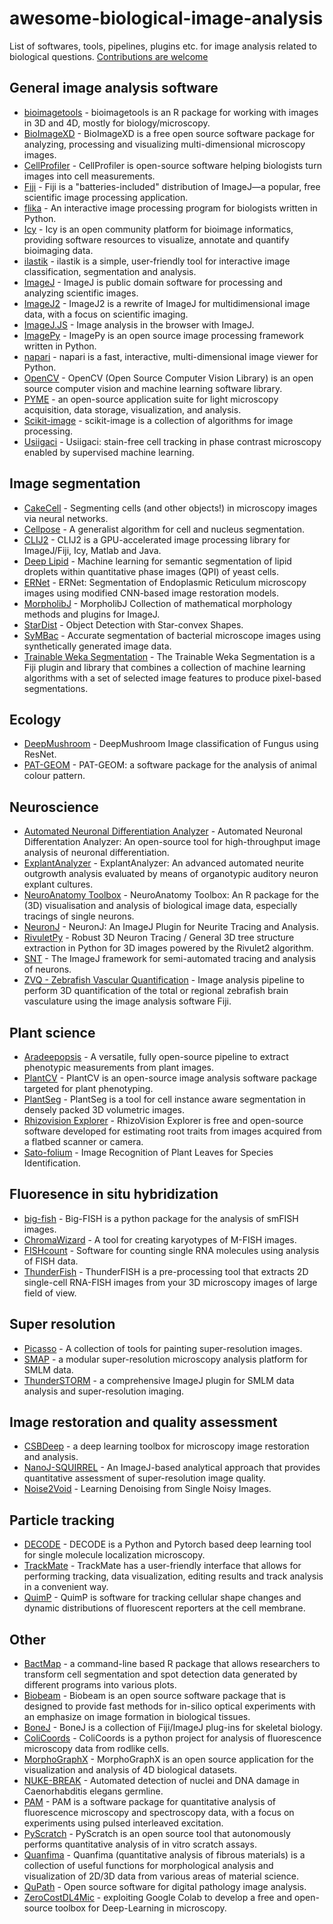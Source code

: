# awesome-biological-image-analysis

List of softwares, tools, pipelines, plugins etc. for image analysis related to biological questions. [Contributions are welcome](https://github.com/hallvaaw/awesome-biological-image-analysis/blob/master/CONTRIBUTING.md)

## General image analysis software
- [bioimagetools](https://github.com/bioimaginggroup/bioimagetools) - bioimagetools is an R package for working with images in 3D and 4D, mostly for biology/microscopy.  
- [BioImageXD](https://bioimagexd.net) - BioImageXD is a free open source software package for analyzing, processing and visualizing multi-dimensional microscopy images.  
- [CellProfiler](https://github.com/CellProfiler/CellProfiler) - CellProfiler is open-source software helping biologists turn images into cell measurements.  
- [Fiji](https://github.com/fiji/fiji) - Fiji is a "batteries-included" distribution of ImageJ—a popular, free scientific image processing application.   
- [flika](>https://github.com/flika-org/flika) - An interactive image processing program for biologists written in Python.  
- [Icy](https://github.com/Icy-imaging) - Icy is an open community platform for bioimage informatics, providing software resources to visualize, annotate and quantify bioimaging data.  
- [ilastik](https://github.com/ilastik/ilastik) - ilastik is a simple, user-friendly tool for interactive image classification, segmentation and analysis.  
- [ImageJ](https://github.com/imagej/ImageJ) - ImageJ is public domain software for processing and analyzing scientific images.  
- [ImageJ2](https://github.com/imagej/imagej2) - ImageJ2 is a rewrite of ImageJ for multidimensional image data, with a focus on scientific imaging.   
- [ImageJ.JS](https://github.com/imjoy-team/imagej.js) - Image analysis in the browser with ImageJ.  
- [ImagePy](https://github.com/Image-Py/imagepy) - ImagePy is an open source image processing framework written in Python.  
- [napari](https://github.com/napari/napari) - napari is a fast, interactive, multi-dimensional image viewer for Python.   
- [OpenCV](https://github.com/opencv/opencv) - OpenCV (Open Source Computer Vision Library) is an open source computer vision and machine learning software library.     
- [PYME](https://github.com/python-microscopy/python-microscopy) - an open-source application suite for light microscopy acquisition, data storage, visualization, and analysis.
- [Scikit-image](https://github.com/scikit-image/scikit-image) - scikit-image is a collection of algorithms for image processing.   
- [Usiigaci](https://github.com/oist/usiigaci) - Usiigaci: stain-free cell tracking in phase contrast microscopy enabled by supervised machine learning.   


## Image segmentation
- [CakeCell](https://github.com/NCBI-Hackathons/CakeCell) - Segmenting cells (and other objects!) in microscopy images via neural networks.  
- [Cellpose](https://github.com/MouseLand/cellpose) - A generalist algorithm for cell and nucleus segmentation.
- [CLIJ2](https://clij.github.io/) - CLIJ2 is a GPU-accelerated image processing library for ImageJ/Fiji, Icy, Matlab and Java.
- [Deep Lipid](https://github.com/sheneman/deep_lipid) - Machine learning for semantic segmentation of lipid droplets within quantitative phase images (QPI) of yeast cells.  
- [ERNet](https://github.com/charlesnchr/ERNet) - ERNet: Segmentation of Endoplasmic Reticulum microscopy images using modified CNN-based image restoration models.  
- [MorpholibJ](https://github.com/ijpb/MorphoLibJ) - MorpholibJ Collection of mathematical morphology methods and plugins for ImageJ.   
- [StarDist](https://github.com/stardist/stardist) - Object Detection with Star-convex Shapes.
- [SyMBac](https://github.com/georgeoshardo/SyMBac) - Accurate segmentation of bacterial microscope images using synthetically generated image data.  
- [Trainable Weka Segmentation](https://github.com/fiji/Trainable_Segmentation) - The Trainable Weka Segmentation is a Fiji plugin and library that combines a collection of machine learning algorithms with a set of selected image features to produce pixel-based segmentations.   

## Ecology
- [DeepMushroom](https://github.com/Olament/DeepMushroom) - DeepMushroom Image classification of Fungus using ResNet.  
- [PAT-GEOM](http://ianzwchan.com/my-research/pat-geom/) - PAT-GEOM: a software package for the analysis of animal colour pattern.   


## Neuroscience
- [Automated Neuronal Differentiation Analyzer](https://github.com/EskelandLab/ANDA) - Automated Neuronal Differentation Analyzer: An open-source tool for high-throughput image analysis of neuronal differentiation.   
- [ExplantAnalyzer](https://github.com/DominikSchmidbauer/ExplantAnlayzer) - ExplantAnalyzer: An advanced automated neurite outgrowth analysis evaluated by means of organotypic auditory neuron explant cultures.   
- [NeuroAnatomy Toolbox](https://github.com/natverse/nat) - NeuroAnatomy Toolbox: An R package for the (3D) visualisation and analysis of biological image data, especially tracings of single neurons.   
- [NeuronJ](https://github.com/ImageScience/NeuronJ) - NeuronJ: An ImageJ Plugin for Neurite Tracing and Analysis.   
- [RivuletPy](https://github.com/RivuletStudio/rivuletpy) - Robust 3D Neuron Tracing / General 3D tree structure extraction in Python for 3D images powered by the Rivulet2 algorithm.  
- [SNT](https://github.com/morphonets/SNT/) - The ImageJ framework for semi-automated tracing and analysis of neurons.  
- [ZVQ - Zebrafish Vascular Quantification](https://github.com/ElisabethKugler/ZFVascularQuantification) - Image analysis pipeline to perform 3D quantification of the total or regional zebrafish brain vasculature using the image analysis software Fiji.  



## Plant science

- [Aradeepopsis](https://github.com/Gregor-Mendel-Institute/aradeepopsis) - A versatile, fully open-source pipeline to extract phenotypic measurements from plant images.   
- [PlantCV](https://github.com/danforthcenter/plantcv) - PlantCV is an open-source image analysis software package targeted for plant phenotyping.   
- [PlantSeg](https://github.com/hci-unihd/plant-seg) - PlantSeg is a tool for cell instance aware segmentation in densely packed 3D volumetric images.  
- [Rhizovision Explorer](https://github.com/rootphenomicslab/RhizoVisionExplorer) - RhizoVision Explorer is free and open-source software developed for estimating root traits from images acquired from a flatbed scanner or camera.   
- [Sato-folium](https://github.com/hughpearse/Sato-folium) - Image Recognition of Plant Leaves for Species Identification.   


## Fluoresence in situ hybridization
- [big-fish](https://github.com/fish-quant/big-fish) - Big-FISH is a python package for the analysis of smFISH images.   
- [ChromaWizard](https://gitlab.com/nauer/chromawizard) - A tool for creating karyotypes of M-FISH images.  
- [FISHcount](https://github.com/JIC-CSB/FISHcount) - Software for counting single RNA molecules using analysis of FISH data.  
- [ThunderFish](https://github.com/aleks-szczure/ThunderFISH) - ThunderFISH is a pre-processing tool that extracts 2D single-cell RNA-FISH images from your 3D microscopy images of large field of view.   


## Super resolution
- [Picasso](https://github.com/jungmannlab/picasso) - A collection of tools for painting super-resolution images.  
- [SMAP](https://github.com/jries/SMAP) - a modular super-resolution microscopy analysis platform for SMLM data.  
- [ThunderSTORM](https://github.com/kjamartens/thunderstorm) - a comprehensive ImageJ plugin for SMLM data analysis and super-resolution imaging. 


## Image restoration and quality assessment
- [CSBDeep](https://github.com/CSBDeep/CSBDeep) - a deep learning toolbox for microscopy image restoration and analysis.  
- [NanoJ-SQUIRREL](https://github.com/superresolusian/NanoJ-SQUIRREL) - An ImageJ-based analytical approach that provides quantitative assessment of super-resolution image quality.  
- [Noise2Void](https://github.com/juglab/n2v) - Learning Denoising from Single Noisy Images.


## Particle tracking
- [DECODE](https://github.com/TuragaLab/DECODE) - DECODE is a Python and Pytorch based deep learning tool for single molecule localization microscopy.
- [TrackMate](https://github.com/fiji/TrackMate) - TrackMate has a user-friendly interface that allows for performing tracking, data visualization, editing results and track analysis in a convenient way. 
- [QuimP](https://github.com/CellDynamics/QuimP) - QuimP is software for tracking cellular shape changes and dynamic distributions of fluorescent reporters at the cell membrane.  




## Other
- [BactMap](https://github.com/veeninglab/bactmap) - a command-line based R package that allows researchers to transform cell segmentation and spot detection data generated by different programs into various plots.  
- [Biobeam](https://maweigert.github.io/biobeam) - Biobeam is an open source software package that is designed to provide fast methods for in-silico optical experiments with an emphasize on image formation in biological tissues.  
- [BoneJ](https://github.com/bonej-org/BoneJ2) - BoneJ is a collection of Fiji/ImageJ plug-ins for skeletal biology.  
- [ColiCoords](https://github.com/Jhsmit/ColiCoords) - ColiCoords is a python project for analysis of fluorescence microscopy data from rodlike cells.  
- [MorphoGraphX](https://morphographx.org) - MorphoGraphX is an open source application for the visualization and analysis of 4D biological datasets.  
- [NUKE-BREAK](https://github.com/dcluet/NUKE-BREAK) - Automated detection of nuclei and DNA damage in Caenorhabditis elegans germline.  
- [PAM](https://gitlab.com/PAM-PIE/PAM) - PAM is a software package for quantitative analysis of fluorescence microscopy and spectroscopy data, with a focus on experiments using pulsed interleaved excitation.  
- [PyScratch](https://bitbucket.org/vladgaal/pyscratch_public.git/src) - PyScratch is an open source tool that autonomously performs quantitative analysis of in vitro scratch assays.  
- [Quanfima](https://github.com/rshkarin/quanfima) - Quanfima (quantitative analysis of fibrous materials) is a collection of useful functions for morphological analysis and visualization of 2D/3D data from various areas of material science.  
- [QuPath](https://qupath.github.io/) - Open source software for digital pathology image analysis.   
- [ZeroCostDL4Mic](https://github.com/HenriquesLab/ZeroCostDL4Mic) - exploiting Google Colab to develop a free and open-source toolbox for Deep-Learning in microscopy.  


